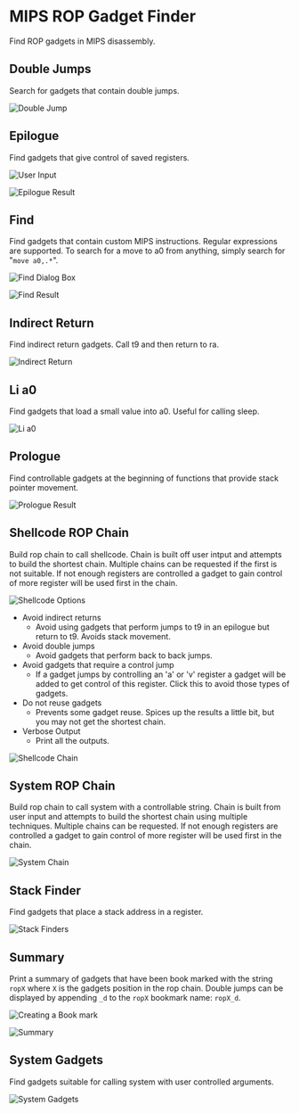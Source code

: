 # MIPS ROP Gadget Finder
Find ROP gadgets in MIPS disassembly. 

## Double Jumps
Search for gadgets that contain double jumps.

![Double Jump](./img/double.png)

## Epilogue
Find gadgets that give control of saved registers.

![User Input](./img/epilogue_input.png)

![Epilogue Result](./img/epilogue.png)

## Find
Find gadgets that contain custom MIPS instructions. Regular expressions are 
supported. To search for a move to a0 from anything, simply search for 
"`move a0,.*`".

![Find Dialog Box](./img/find_dialog.png)

![Find Result](./img/find.png)

## Indirect Return
Find indirect return gadgets. Call t9 and then return to ra.

![Indirect Return](./img/iret.png)

## Li a0
Find gadgets that load a small value into a0. Useful for calling sleep.

![Li a0](./img/lia0.png)

## Prologue
Find controllable gadgets at the beginning of functions that provide stack pointer movement.

![Prologue Result](./img/prologue.png)


## Shellcode ROP Chain
Build rop chain to call shellcode. Chain is built off user intput and attempts
to build the shortest chain. Multiple chains can be requested if the first
is not suitable. If not enough registers are controlled a gadget to gain control
of more register will be used first in the chain.

![Shellcode Options](./img/shellcode_options.png)

- Avoid indirect returns
    - Avoid using gadgets that perform jumps to t9 in an epilogue but return to t9. Avoids stack movement.
- Avoid double jumps
    - Avoid gadgets that perform back to back jumps.
- Avoid gadgets that require a control jump
    - If a gadget jumps by controlling an 'a' or 'v' register a gadget will be added to get control of this register. Click this to avoid those types of gadgets.
- Do not reuse gadgets
    - Prevents some gadget reuse. Spices up the results a little bit, but you may not get the shortest chain.
- Verbose Output
    - Print all the outputs.

![Shellcode Chain](./img/shellcode_chain.png)


## System ROP Chain
Build rop chain to call system with a controllable string. Chain is built from
user input and attempts to build the shortest chain using multiple techniques.
Multiple chains can be requested. If not enough registers are controlled 
a gadget to gain control of more register will be used first in the chain.

![System Chain](./img/system_chain.png)


## Stack Finder
Find gadgets that place a stack address in a register.

![Stack Finders](./img/stack_finder.png)

## Summary
Print a summary of gadgets that have been book marked with the string `ropX` 
where `X` is the gadgets position in the rop chain. Double jumps can be displayed
by appending `_d` to the `ropX` bookmark name: `ropX_d`.

![Creating a Book mark](./img/bookmark.png)

![Summary](./img/summary.png)

## System Gadgets
Find gadgets suitable for calling system with user controlled arguments.

![System Gadgets](./img/system_gadget.png)